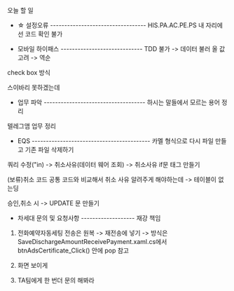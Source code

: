 오늘 할 일
- ☆ 설정오류 ----------------------------------
HIS.PA.AC.PE.PS
내 자리에선 코드 확인 불가

- 모바일 하이패스 -----------------------------
TDD 불가 -> 데이터 불러 올 값 고려 -> 역순

check box 방식

스이바리 못하겠는데


- 업무 파악 ------------------------------------
하시는 말들에서 모르는 용어 정리

텔레그앰 업무 정리


- EQS ------------------------------------------
카멜 형식으로 다시 파일 만들고 기존 파일 삭제하기

쿼리 수정("in) -> 취소사유(데이터 웨어 조회) ->  취소사유 if문 태그 만들기

(보류)취소 코드 공통 코드와 비교해서 취소 사유 알려주게 해야하는데 -> 테이블이 없는딩

승인,취소 시 -> UPDATE 문 만들기




- 차세대 문의 및 요청사항 -------------------
재강 책임

1. 전화예약자동세팅 
전송은 원복 -> 재전송에 넣기 -> 방식은
SaveDischargeAmountReceivePayment.xaml.cs에서 btnAdsCertificate_Click() 안에 pop 참고

2. 화면 보이게

3. TA팀에게 한 번더 문의 해봐라